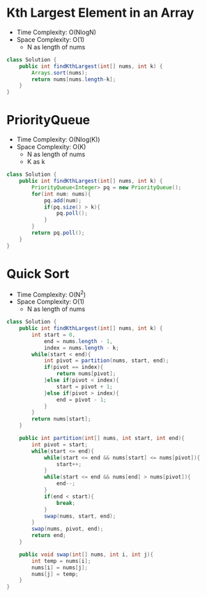 # Kth Largest Element in an Array

- Time Complexity: O(NlogN)
- Space Complexity: O(1)
  - N as length of nums

```java
class Solution {
    public int findKthLargest(int[] nums, int k) {
        Arrays.sort(nums);
        return nums[nums.length-k];
    }
}
```

# PriorityQueue

- Time Complexity: O(Nlog(K))
- Space Complexity: O(K)
  - N as length of nums
  - K as k

```java
class Solution {
    public int findKthLargest(int[] nums, int k) {
        PriorityQueue<Integer> pq = new PriorityQueue();
        for(int num: nums){
            pq.add(num);
            if(pq.size() > k){
                pq.poll();
            }
        }
        return pq.poll();
    }
}
```

# Quick Sort

- Time Complexity: O(N<sup>2</sup>)
- Space Complexity: O(1)
  - N as length of nums

```java
class Solution {
    public int findKthLargest(int[] nums, int k) {
        int start = 0,
            end = nums.length - 1,
            index = nums.length - k;
        while(start < end){
            int pivot = partition(nums, start, end);
            if(pivot == index){
                return nums[pivot];
            }else if(pivot < index){
                start = pivot + 1;
            }else if(pivot > index){
                end = pivot - 1;
            }
        }
        return nums[start];
    }

    public int partition(int[] nums, int start, int end){
        int pivot = start;
        while(start <= end){
            while(start <= end && nums[start] <= nums[pivot]){
                start++;
            }
            while(start <= end && nums[end] > nums[pivot]){
                end--;
            }
            if(end < start){
                break;
            }
            swap(nums, start, end);
        }
        swap(nums, pivot, end);
        return end;
    }

    public void swap(int[] nums, int i, int j){
        int temp = nums[i];
        nums[i] = nums[j];
        nums[j] = temp;
    }
}
```
